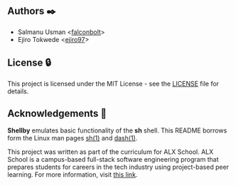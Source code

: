 ## Authors :black_nib:

* Salmanu Usman <[falconbolt](https://github.com/falconbolt)>
* Ejiro Tokwede <[ejiro97](https://github.com/ejiro97)>

## License :lock:

This project is licensed under the MIT License - see the [LICENSE](./LICENSE) file for details.

## Acknowledgements :pray:

**Shellby** emulates basic functionality of the **sh** shell. This README borrows form the Linux man pages [sh(1)](https://linux.die.net/man/1/sh) and [dash(1)](https://linux.die.net/man/1/dash).

This project was written as part of the curriculum for ALX School. ALX School is a campus-based full-stack software engineering program that prepares students for careers in the tech industry using project-based peer learning. For more information, visit [this link](https://www.alxschool.com/).

